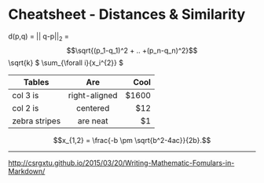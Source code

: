 

# Cheatsheet - Distances & Similarity


  d(p,q) = || q-p||<sub>2</sub> = $$\sqrt{(p_1-q_1)^2 + .. +(p_n-q_n)^2}$$
   \sqrt{k}
  $ \sum_{\forall i}{x_i^{2}} $


| Tables        | Are           | Cool  |
| ------------- |:-------------:| -----:|
| col 3 is      | right-aligned | $1600 |
| col 2 is      | centered      |   $12 |
| zebra stripes | are neat      |    $1 |

$$x_{1,2} = \frac{-b \pm \sqrt{b^2-4ac}}{2b}.$$

---
http://csrgxtu.github.io/2015/03/20/Writing-Mathematic-Fomulars-in-Markdown/

<script type="text/javascript" async src="https://cdnjs.cloudflare.com/ajax/libs/mathjax/2.7.2/MathJax.js? config=TeX-MML-AM_CHTML"</script>
